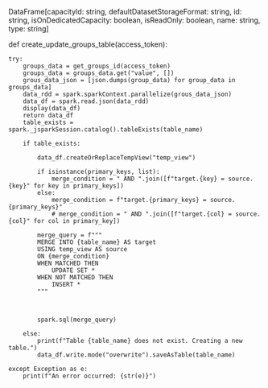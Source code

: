 DataFrame[capacityId: string, defaultDatasetStorageFormat: string, id: string, isOnDedicatedCapacity: boolean, isReadOnly: boolean, name: string, type: string]

def create_update_groups_table(access_token):
    
    try:
        groups_data = get_groups_id(access_token)
        groups_data = groups_data.get("value", [])
        grous_data_json = [json.dumps(group_data) for group_data in groups_data]
        data_rdd = spark.sparkContext.parallelize(grous_data_json)
        data_df = spark.read.json(data_rdd)
        display(data_df)
        return data_df
        table_exists = spark._jsparkSession.catalog().tableExists(table_name)
        
        if table_exists:
            
            data_df.createOrReplaceTempView("temp_view")

            if isinstance(primary_keys, list):
                merge_condition = " AND ".join([f"target.{key} = source.{key}" for key in primary_keys]) 
            else: 
                merge_condition = f"target.{primary_keys} = source.{primary_keys}"
                # merge_condition = " AND ".join([f"target.{col} = source.{col}" for col in primary_key])
            
            merge_query = f"""
            MERGE INTO {table_name} AS target
            USING temp_view AS source
            ON {merge_condition}
            WHEN MATCHED THEN
                UPDATE SET *
            WHEN NOT MATCHED THEN
                INSERT *
            """

            

            spark.sql(merge_query)

        else:
            print(f"Table {table_name} does not exist. Creating a new table.")
            data_df.write.mode("overwrite").saveAsTable(table_name)

    except Exception as e:
        print(f"An error occurred: {str(e)}")
